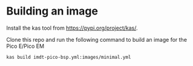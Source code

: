 # Building an image
Install the kas tool from https://pypi.org/project/kas/.

Clone this repo and run the following command to build an image for the Pico E/Pico EM
```
kas build imdt-pico-bsp.yml:images/minimal.yml
```